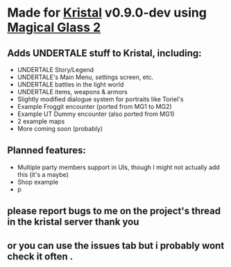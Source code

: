 # Made for [Kristal](https://github.com/KristalTeam/Kristal) v0.9.0-dev using [Magical Glass 2](https://github.com/Idunno1/magical-glass-2)

## Adds **UNDERTALE** stuff to Kristal, including:
* UNDERTALE Story/Legend
* UNDERTALE's Main Menu, settings screen, etc.
* UNDERTALE battles in the light world
* UNDERTALE items, weapons & armors
* Slightly modified dialogue system for portraits like Toriel's
* Example Froggit encounter (ported from MG1 to MG2)
* Example UT Dummy encounter (also ported from MG1)
* 2 example maps
* More coming soon (probably)

## Planned features:
* Multiple party members support in UIs, though I might not actually add this (it's a maybe)
* Shop example
* p

## please report bugs to me on the project's thread in the kristal server thank you
## or you can use the issues tab but i probably wont check it often .
